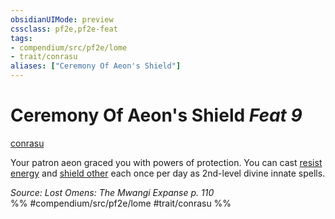 ```yaml
---
obsidianUIMode: preview
cssclass: pf2e,pf2e-feat
tags:
- compendium/src/pf2e/lome
- trait/conrasu
aliases: ["Ceremony Of Aeon's Shield"]
---
```

# Ceremony Of Aeon's Shield  *Feat 9*  
[conrasu](conrasu-loag.md "Conrasu Ancestry & Heritage Trait")  


Your patron aeon graced you with powers of protection. You can cast [resist energy](resist-energy.md) and [shield other](shield-other.md) each once per day as 2nd-level divine innate spells.

*Source: Lost Omens: The Mwangi Expanse p. 110*  
%% #compendium/src/pf2e/lome #trait/conrasu %%